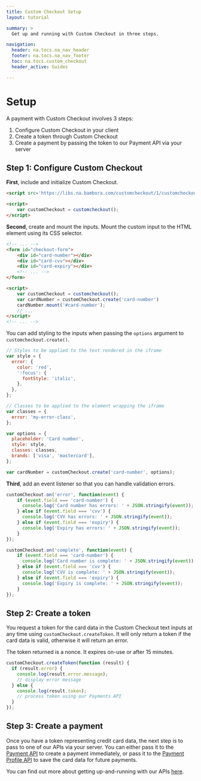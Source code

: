 ```yaml
---
title: Custom Checkout Setup
layout: tutorial

summary: >
  Get up and running with Custom Checkout in three steps.

navigation:
  header: na.tocs.na_nav_header
  footer: na.tocs.na_nav_footer
  toc: na.tocs.custom_checkout
  header_active: Guides

---
```


# Setup

A payment with Custom Checkout involves 3 steps:

1. Configure Custom Checkout in your client
2. Create a token through Custom Checkout
3. Create a payment by passing the token to our Payment API via your server

## Step 1: Configure Custom Checkout

**First**, include and initialize Custom Checkout.

```html
<script src='https://libs.na.bambora.com/customcheckout/1/customcheckout.js'></script>

<script>
    var customCheckout = customcheckout();
</script>
```

**Second**, create and mount the inputs. Mount the custom input to the HTML element using its CSS selector.

```html
<!-- ... -->
<form id="checkout-form">
    <div id="card-number"></div>
    <div id="card-cvv"></div>
    <div id="card-expiry"></div>
    <!-- ... -->
</form>

<script>
    var customCheckout = customcheckout();
    var cardNumber = customCheckout.create('card-number')
    cardNumber.mount('#card-number');
    // ...
</script>
<!-- ... -->
```

You can add styling to the inputs when passing the `options` argument to `customcheckout.create()`.

```javascript
// Styles to be applied to the text rendered in the iframe
var style = {
  error: {
    color: 'red',
    ':focus': {
      fontStyle: 'italic',
    },
  },
};

// Classes to be applied to the element wrapping the iframe
var classes = {
  error: 'my-error-class',        
};

var options = {
  placeholder: 'Card number',
  style: style,
  classes: classes,
  brands: ['visa', 'mastercard'],
};

var cardNumber = customCheckout.create('card-number', options);
```

**Third**, add an event listener so that you can handle validation errors.

```javascript
customCheckout.on('error', function(event) {
    if (event.field === 'card-number') {
      console.log('Card number has errors: ' + JSON.stringify(event));
    } else if (event.field === 'cvv') {
      console.log('CVV has errors: ' + JSON.stringify(event));
    } else if (event.field === 'expiry') {
      console.log('Expiry has errors: ' + JSON.stringify(event));
    }
});

customCheckout.on('complete', function(event) {
    if (event.field === 'card-number') {
      console.log('Card number is complete: ' + JSON.stringify(event));
    } else if (event.field === 'cvv') {
      console.log('CVV is complete: ' + JSON.stringify(event));
    } else if (event.field === 'expiry') {
      console.log('Expiry is complete: ' + JSON.stringify(event));
    }
});
```

## Step 2: Create a token

You request a token for the card data in the Custom Checkout text inputs at any time using `customCheckout.createToken`. It will only return a token if the card data is valid, otherwise it will return an error.

The token returned is a nonce. It expires on-use or after 15 minutes.

```javascript
customCheckout.createToken(function (result) {
  if (result.error) {
    console.log(result.error.message);
    // display error message
  } else {
    console.log(result.token);
    // process token using our Payments API
  }
});
```

## Step 3: Create a payment

Once you have a token representing credit card data, the next step is to pass to one of our APIs via your server. You can either pass it to the [Payment API](/docs/references/payment_APIs/) to create a payment immediately, or pass it to the [Payment Profile API](/docs/references/payment_APIs/) to save the card data for future payments.

You can find out more about getting up-and-running with our APIs [here](/docs/guides/merchant_quickstart/).
